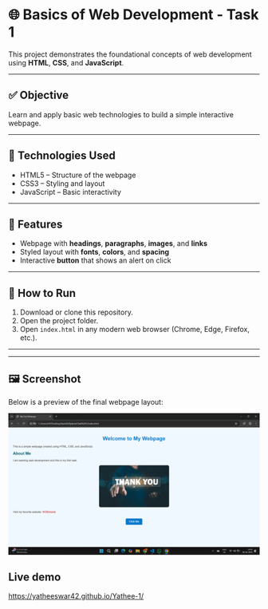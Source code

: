 # 🌐 Basics of Web Development - Task 1

This project demonstrates the foundational concepts of web development using **HTML**, **CSS**, and **JavaScript**.

---

## ✅ Objective

Learn and apply basic web technologies to build a simple interactive webpage.

---

## 🔧 Technologies Used

- HTML5 – Structure of the webpage
- CSS3 – Styling and layout
- JavaScript – Basic interactivity

---

## 📌 Features

- Webpage with **headings**, **paragraphs**, **images**, and **links**
- Styled layout with **fonts**, **colors**, and **spacing**
- Interactive **button** that shows an alert on click

---

## 🚀 How to Run

1. Download or clone this repository.
2. Open the project folder.
3. Open `index.html` in any modern web browser (Chrome, Edge, Firefox, etc.).

---

---

## 🖼 Screenshot

Below is a preview of the final webpage layout:

![Webpage Screenshot](Screenshots/Image1.png)

## Live demo
https://yatheeswar42.github.io/Yathee-1/
